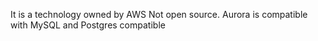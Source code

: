 It is a technology owned by AWS
Not open source. Aurora is compatible with MySQL and Postgres compatible
